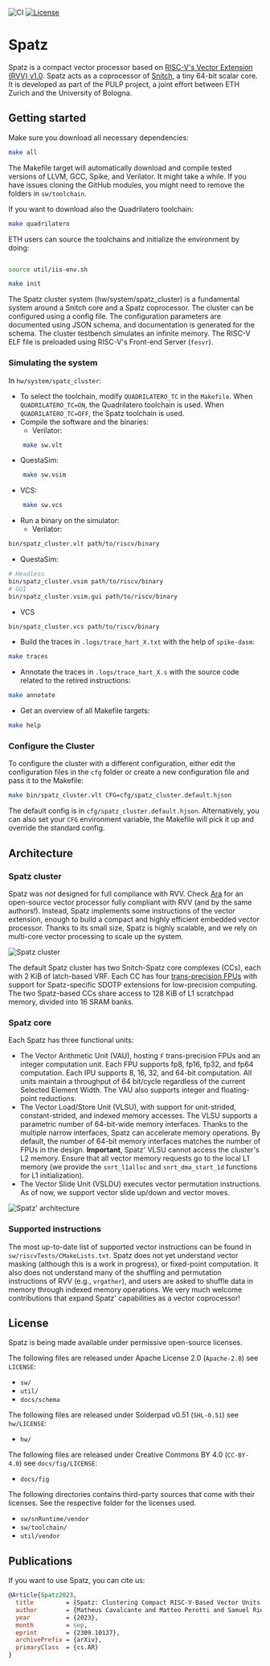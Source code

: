 ![CI](https://github.com/pulp-platform/spatz/actions/workflows/ci.yml/badge.svg)
[![License](https://img.shields.io/badge/License-Apache%202.0-blue.svg)](https://opensource.org/licenses/Apache-2.0)

# Spatz

Spatz is a compact vector processor based on [RISC-V's Vector Extension (RVV) v1.0](https://github.com/riscv/riscv-v-spec/releases/tag/v1.0). Spatz acts as a coprocessor of [Snitch](https://github.com/pulp-platform/snitch), a tiny 64-bit scalar core. It is developed as part of the PULP project, a joint effort between ETH Zurich and the University of Bologna.

## Getting started

Make sure you download all necessary dependencies:

```bash
make all
```

The Makefile target will automatically download and compile tested versions of LLVM, GCC, Spike, and Verilator. It might take a while. If you have issues cloning the GitHub modules, you might need to remove the folders in `sw/toolchain`.

If you want to download also the Quadrilatero toolchain:

```bash
make quadrilatero
```

ETH users can source the toolchains and initialize the environment by doing:

```bash

source util/iis-env.sh

make init
```

The Spatz cluster system (hw/system/spatz_cluster) is a fundamental system around a Snitch core and a Spatz coprocessor. The cluster can be configured using a config file. The configuration parameters are documented using JSON schema, and documentation is generated for the schema. The cluster testbench simulates an infinite memory. The RISC-V ELF file is preloaded using RISC-V's Front-end Server (`fesvr`).

### Simulating the system

In `hw/system/spatz_cluster`:
- To select the toolchain, modify `QUADRILATERO_TC` in the `Makefile`. When `QUADRILATERO_TC=ON`, the Quadrilatero toolchain is used. When `QUADRILATERO_TC=OFF`, the Spatz toolchain is used.
- Compile the software and the binaries:
  - Verilator:
```bash
    make sw.vlt
```
  - QuestaSim:
```bash
    make sw.vsim
```
  - VCS:
```bash
    make sw.vcs
```
- Run a binary on the simulator:
  - Verilator:
```bash
bin/spatz_cluster.vlt path/to/riscv/binary
```
  - QuestaSim:
```bash
# Headless
bin/spatz_cluster.vsim path/to/riscv/binary
# GUI
bin/spatz_cluster.vsim.gui path/to/riscv/binary
```
  - VCS
```bash
bin/spatz_cluster.vcs path/to/riscv/binary
```
- Build the traces in `.logs/trace_hart_X.txt` with the help of `spike-dasm`:
```bash
make traces
```
- Annotate the traces in `.logs/trace_hart_X.s` with the source code related to the retired instructions:
```bash
make annotate
```
- Get an overview of all Makefile targets:
```bash
make help
```

### Configure the Cluster

To configure the cluster with a different configuration, either edit the configuration files in the `cfg` folder or create a new configuration file and pass it to the Makefile:

```bash
make bin/spatz_cluster.vlt CFG=cfg/spatz_cluster.default.hjson
```

The default config is in `cfg/spatz_cluster.default.hjson`. Alternatively, you can also set your `CFG` environment variable, the Makefile will pick it up and override the standard config.

## Architecture

### Spatz cluster

Spatz was _not_ designed for full compliance with RVV. Check [Ara](https://github.com/pulp-platform/ara) for an open-source vector processor fully compliant with RVV (and by the same authors!). Instead, Spatz implements some instructions of the vector extension, enough to build a compact and highly efficient embedded vector processor. Thanks to its small size, Spatz is highly scalable, and we rely on multi-core vector processing to scale up the system.

![Spatz cluster](./docs/fig/spatz_cluster.png)

The default Spatz cluster has two Snitch-Spatz core complexes (CCs), each with 2 KiB of latch-based VRF. Each CC has four [trans-precision FPUs](https://github.com/openhwgroup/cvfpu) with support for Spatz-specific SDOTP extensions for low-precision computing. The two Spatz-based CCs share access to 128 KiB of L1 scratchpad memory, divided into 16 SRAM banks.

### Spatz core

Each Spatz has three functional units:
- The Vector Arithmetic Unit (VAU), hosting `F` trans-precision FPUs and an integer computation unit. Each FPU supports fp8, fp16, fp32, and fp64 computation. Each IPU supports 8, 16, 32, and 64-bit computation. All units maintain a throughput of 64 bit/cycle regardless of the current Selected Element Width. The VAU also supports integer and floating-point reductions.
- The Vector Load/Store Unit (VLSU), with support for unit-strided, constant-strided, and indexed memory accesses. The VLSU supports a parametric number of 64-bit-wide memory interfaces. Thanks to the multiple narrow interfaces, Spatz can accelerate memory operations. By default, the number of 64-bit memory interfaces matches the number of FPUs in the design. **Important**, Spatz' VLSU cannot access the cluster's L2 memory. Ensure that all vector memory requests go to the local L1 memory (we provide the `snrt_l1alloc` and `snrt_dma_start_1d` functions for L1 initialization).
- The Vector Slide Unit (VSLDU) executes vector permutation instructions. As of now, we support vector slide up/down and vector moves.

![Spatz' architecture](./docs/fig/spatz_arch.png)

### Supported instructions

The most up-to-date list of supported vector instructions can be found in `sw/riscvTests/CMakeLists.txt`. Spatz does not yet understand vector masking (although this is a work in progress), or fixed-point computation. It also does not understand many of the shuffling and permutation instructions of RVV (e.g., `vrgather`), and users are asked to shuffle data in memory through indexed memory operations. We very much welcome contributions that expand Spatz' capabilities as a vector coprocessor!

## License

Spatz is being made available under permissive open-source licenses.

The following files are released under Apache License 2.0 (`Apache-2.0`) see `LICENSE`:

- `sw/`
- `util/`
- `docs/schema`

The following files are released under Solderpad v0.51 (`SHL-0.51`) see `hw/LICENSE`:

- `hw/`

The following files are released under Creative Commons BY 4.0 (`CC-BY-4.0`) see `docs/fig/LICENSE`:

- `docs/fig`

The following directories contains third-party sources that come with their licenses. See the respective folder for the licenses used.

- `sw/snRuntime/vendor`
- `sw/toolchain/`
- `util/vendor`

## Publications

If you want to use Spatz, you can cite us:

```bibtex
@Article{Spatz2023,
  title         = {Spatz: Clustering Compact RISC-V-Based Vector Units to Maximize Computing Efficiency},
  author        = {Matheus Cavalcante and Matteo Perotti and Samuel Riedel and Luca Benini},
  year          = {2023},
  month         = sep,
  eprint        = {2309.10137},
  archivePrefix = {arXiv},
  primaryClass  = {cs.AR}
}
```
